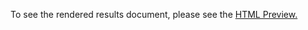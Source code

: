 To see the rendered results document, please see the [HTML Preview.](https://htmlpreview.github.io/?https://github.com/cropmosaiks/crop-modeling/blob/main/code/4_explore_results/results.html)
